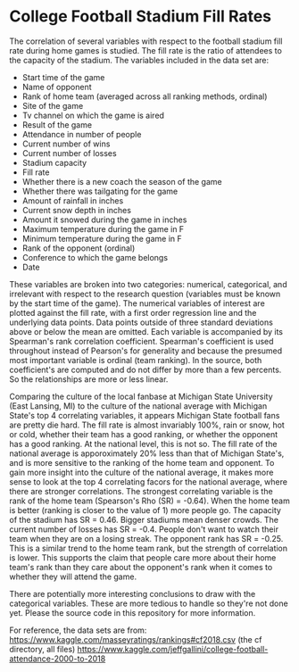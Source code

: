 # College Football Stadium Fill Rates

The correlation of several variables with respect to the football stadium fill rate during home games is studied. The fill rate is the ratio of attendees to the capacity of the stadium. The variables included in the data set are:

- Start time of the game
- Name of opponent
- Rank of home team (averaged across all ranking methods, ordinal)
- Site of the game
- Tv channel on which the game is aired
- Result of the game
- Attendance in number of people
- Current number of wins
- Current number of losses
- Stadium capacity
- Fill rate
- Whether there is a new coach the season of the game
- Whether there was tailgating for the game
- Amount of rainfall in inches
- Current snow depth in inches
- Amount it snowed during the game in inches
- Maximum temperature during the game in F
- Minimum temperature during the game in F
- Rank of the opponent (ordinal)
- Conference to which the game belongs
- Date 

These variables are broken into two categories: numerical, categorical, and irrelevant with respect to the research question (variables must be known by the start time of the game). The numerical variables of interest are plotted against the fill rate, with a first order regression line and the underlying data points. Data points outside of three standard deviations above or below the mean are omitted. Each variable is accompanied by its Spearman's rank correlation coefficient. Spearman's coefficient is used throughout instead of Pearson's for generality and because the presumed most important variable is ordinal (team ranking). In the source, both coefficient's are computed and do not differ by more than a few percents. So the relationships are more or less linear.

Comparing the culture of the local fanbase at Michigan State University (East Lansing, MI) to the culture of the national average with Michigan State's top 4 correlating variables, it appears Michigan State football fans are pretty die hard. The fill rate is almost invariably 100%, rain or snow, hot or cold, whether their team has a good ranking, or whether the opponent has a good ranking. At the national level, this is not so. The fill rate of the national average is apporoximately 20% less than that of Michigan State's, and is more sensitive to the ranking of the home team and opponent. To gain more insight into the culture of the national average, it makes more sense to look at the top 4 correlating facors for the national average, where there are stronger correlations. The strongest correlating variable is the rank of the home team (Spearson's Rho (SR) = -0.64). When the home team is better (ranking is closer to the value of 1) more people go. The capacity of the stadium has SR = 0.46. Bigger stadiums mean denser crowds. The current number of losses has SR = -0.4. People don't want to watch their team when they are on a losing streak. The opponent rank has SR = -0.25. This is a similar trend to the home team rank, but the strength of correlation is lower. This supports the claim that people care more about their home team's rank than they care about the opponent's rank when it comes to whether they will attend the game.

There are potentially more interesting conclusions to draw with the categorical variables. These are more tedious to handle so they're not done yet. Please the source code in this repository for more information.

For reference, the data sets are from:
https://www.kaggle.com/masseyratings/rankings#cf2018.csv (the cf directory, all files)
https://www.kaggle.com/jeffgallini/college-football-attendance-2000-to-2018
